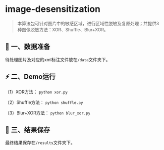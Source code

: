 # image-desensitization

>本算法包可针对图片中的敏感区域，进行区域性脱敏及复原处理；共提供3种图像脱敏方法：XOR、Shuffle、Blur+XOR。


🎲 一、数据准备
---
待处理图片及对应的xml标注文件放在```/data```文件夹下。

⚡ 二、Demo运行
---
（1）XOR方法：
  ```python xor.py```
 
（2）Shuffle方法：
  ```python shuffle.py```
 
（3）Blur+XOR方法：
  ```python blur_xor.py```
 
💾 三、结果保存
---
 最终结果保存在```/results```文件夹下。

